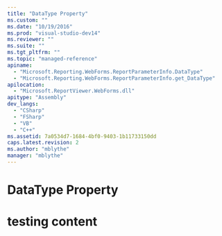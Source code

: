 ```yaml
---
title: "DataType Property"
ms.custom: ""
ms.date: "10/19/2016"
ms.prod: "visual-studio-dev14"
ms.reviewer: ""
ms.suite: ""
ms.tgt_pltfrm: ""
ms.topic: "managed-reference"
apiname: 
  - "Microsoft.Reporting.WebForms.ReportParameterInfo.DataType"
  - "Microsoft.Reporting.WebForms.ReportParameterInfo.get_DataType"
apilocation: 
  - "Microsoft.ReportViewer.WebForms.dll"
apitype: "Assembly"
dev_langs: 
  - "CSharp"
  - "FSharp"
  - "VB"
  - "C++"
ms.assetid: 7a0534d7-1684-4bf0-9403-1b11733150dd
caps.latest.revision: 2
ms.author: "mblythe"
manager: "mblythe"
---
```

# DataType Property
# testing content